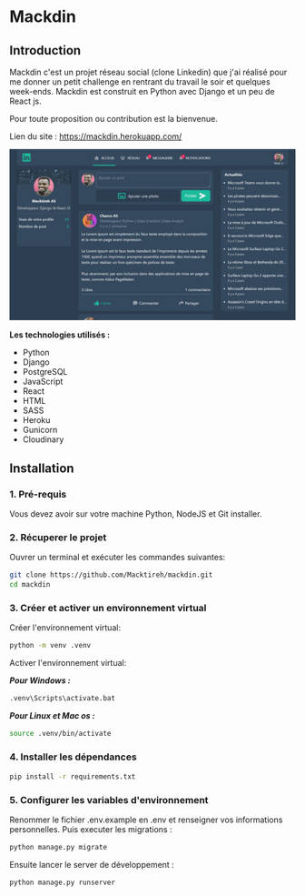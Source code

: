 # Mackdin

## Introduction

Mackdin c'est un projet réseau social (clone Linkedin) que j'ai réalisé pour me donner un petit challenge en rentrant du travail le soir et quelques week-ends. Mackdin est construit en Python avec Django et un peu de React js.

Pour toute proposition ou contribution est la bienvenue.

Lien du site : <https://mackdin.herokuapp.com/>

![](static/home/img/mackdin.jpg)

**Les technologies utilisés :** 

* Python
* Django
* PostgreSQL
* JavaScript
* React
* HTML
* SASS
* Heroku
* Gunicorn
* Cloudinary

## Installation

### 1. Pré-requis

Vous devez avoir sur votre machine Python, NodeJS et Git installer.

### 2. Récuperer le projet

Ouvrer un terminal et exécuter les commandes suivantes:

```bash
git clone https://github.com/Macktireh/mackdin.git
cd mackdin
```

### 3. Créer et activer un environnement virtual

Créer l'environnement virtual:
```bash
python -m venv .venv
```

Activer l'environnement virtual:

***Pour Windows :***

```bash
.venv\Scripts\activate.bat
```

***Pour Linux et Mac os :***

```bash
source .venv/bin/activate
```

### 4. Installer les dépendances

```bash
pip install -r requirements.txt
```
### 5. Configurer les variables d'environnement

Renommer le fichier .env.example en .env et renseigner vos informations personnelles. 
Puis executer les migrations :

```bash
python manage.py migrate
```

Ensuite lancer le server de développement :

```bash
python manage.py runserver
```
